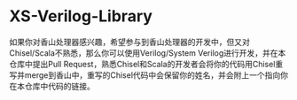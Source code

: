 # XS-Verilog-Library

如果你对香山处理器感兴趣，希望参与到香山处理器的开发中，但又对Chisel/Scala不熟悉，那么你可以使用Verilog/System Verilog进行开发，并在本仓库中提出Pull Request，熟悉Chisel和Scala的开发者会将你的代码用Chisel重写并merge到香山中，重写的Chisel代码中会保留你的姓名，并会附上一个指向你在本仓库中代码的链接。
